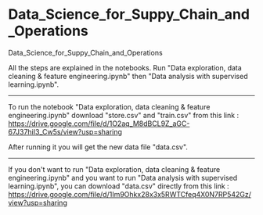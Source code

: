 # Data_Science_for_Suppy_Chain_and_Operations
Data_Science_for_Suppy_Chain_and_Operations

All the steps are explained in the notebooks.
Run "Data exploration, data cleaning & feature engineering.ipynb" then "Data analysis with supervised learning.ipynb".

----------------

To run the notebook "Data exploration, data cleaning & feature engineering.ipynb" download "store.csv" and "train.csv" from this link : 
https://drive.google.com/file/d/1O2aq_M8dBCL9Z_aGC-67J37hiI3_Cw5s/view?usp=sharing

After running it you will get the new data file "data.csv".

---------------

If you don't want to run  "Data exploration, data cleaning & feature engineering.ipynb" and you want to run "Data analysis with supervised learning.ipynb",
you can download "data.csv" directly from this link :
https://drive.google.com/file/d/1Im9Ohkx28x3x5RWTCfeq4X0N7RP542Gz/view?usp=sharing
